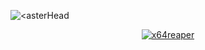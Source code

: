 ![<asterHead](https://im4.ezgif.com/tmp/ezgif-4-570ce35aa0.gif)
<p align="center"> <a href="https://twitter.com/x64reaper" target="blank"><img src="https://img.shields.io/twitter/follow/x64reaper?logo=twitter&style=for-the-badge" alt="x64reaper" /></a> </p>
